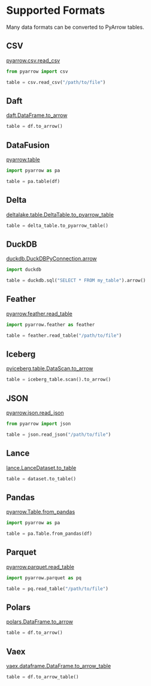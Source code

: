 # Supported Formats

Many data formats can be converted to PyArrow tables.

## CSV

[pyarrow.csv.read_csv](https://arrow.apache.org/docs/python/generated/pyarrow.csv.read_csv.html)

```python
from pyarrow import csv

table = csv.read_csv("/path/to/file")
```

## Daft

[daft.DataFrame.to_arrow](https://www.getdaft.io/projects/docs/en/stable/api_docs/doc_gen/dataframe_methods/daft.DataFrame.to_arrow.html)

```python
table = df.to_arrow()
```

## DataFusion

[pyarrow.table](https://arrow.apache.org/docs/python/generated/pyarrow.table.html)

```python
import pyarrow as pa

table = pa.table(df)
```

## Delta

[deltalake.table.DeltaTable.to_pyarrow_table](https://delta-io.github.io/delta-rs/python/api_reference.html#deltalake.table.DeltaTable.to_pyarrow_table)

```python
table = delta_table.to_pyarrow_table()
```

## DuckDB

[duckdb.DuckDBPyConnection.arrow](https://duckdb.org/docs/stable/clients/python/reference/#duckdb.DuckDBPyConnection.arrow)

```python
import duckdb

table = duckdb.sql("SELECT * FROM my_table").arrow()
```

## Feather

[pyarrow.feather.read_table](https://arrow.apache.org/docs/python/generated/pyarrow.feather.read_table.html)

```python
import pyarrow.feather as feather

table = feather.read_table("/path/to/file")
```

## Iceberg

[pyiceberg.table.DataScan.to_arrow](https://py.iceberg.apache.org/reference/pyiceberg/table/#pyiceberg.table.DataScan.to_arrow)

```python
table = iceberg_table.scan().to_arrow()
```

## JSON

[pyarrow.json.read_json](https://arrow.apache.org/docs/python/generated/pyarrow.json.read_json.html)

```python
from pyarrow import json

table = json.read_json("/path/to/file")
```

## Lance

[lance.LanceDataset.to_table](https://lancedb.github.io/lance/api/python/LanceDataset.to_table.html)

```python
table = dataset.to_table()
```

## Pandas

[pyarrow.Table.from_pandas](https://arrow.apache.org/docs/python/generated/pyarrow.Table.html#pyarrow.Table.from_pandas)

```python
import pyarrow as pa

table = pa.Table.from_pandas(df)
```

## Parquet

[pyarrow.parquet.read_table](https://arrow.apache.org/docs/python/generated/pyarrow.parquet.read_table.html)

```python
import pyarrow.parquet as pq

table = pq.read_table("/path/to/file")
```

## Polars

[polars.DataFrame.to_arrow](https://docs.pola.rs/api/python/stable/reference/dataframe/api/polars.DataFrame.to_arrow.html)

```python
table = df.to_arrow()
```

## Vaex

[vaex.dataframe.DataFrame.to_arrow_table](https://vaex.io/docs/api.html#vaex.dataframe.DataFrame.to_arrow_table)

```python
table = df.to_arrow_table()
```
